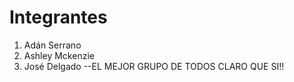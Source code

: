 # Integrantes
1. Adán Serrano
2. Ashley Mckenzie
3. José Delgado
--EL MEJOR GRUPO DE TODOS CLARO QUE SI!!